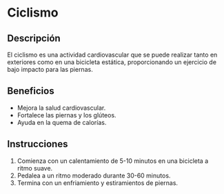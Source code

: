 # Ciclismo
## Descripción
El ciclismo es una actividad cardiovascular que se puede realizar tanto en exteriores como en una bicicleta estática, proporcionando un ejercicio de bajo impacto para las piernas.
## Beneficios
- Mejora la salud cardiovascular.
- Fortalece las piernas y los glúteos.
- Ayuda en la quema de calorías.
## Instrucciones
1. Comienza con un calentamiento de 5-10 minutos en una bicicleta a ritmo suave.
2. Pedalea a un ritmo moderado durante 30-60 minutos.
3. Termina con un enfriamiento y estiramientos de piernas.

